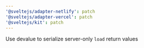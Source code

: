 ```yaml
---
'@sveltejs/adapter-netlify': patch
'@sveltejs/adapter-vercel': patch
'@sveltejs/kit': patch
---
```


Use devalue to serialize server-only `load` return values
